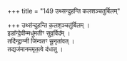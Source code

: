 +++
title = "149 उथ्सन्दुहन्ति कलशञ्चतुर्बिलम्"

+++
उथ्स॑न्दुहन्ति क॒लश॒ञ्चतु॑र्बिलम् ।  
इडा᳚न्दे॒वीम्मधु॑मतीꣳ सुव॒र्विद᳚म् ।  
तदि॑न्द्रा॒ग्नी जि॑न्वतꣳ सू॒नृता॑वत् ।  
तद्यज॑मानममृत॒त्वे द॑धातु ।